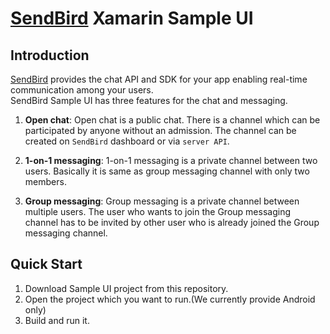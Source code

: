 # [SendBird](https://sendbird.com) Xamarin Sample UI

## Introduction

[SendBird](https://sendbird.com) provides the chat API and SDK for your app enabling real-time communication among your users.  
SendBird Sample UI has three features for the chat and messaging.

1. **Open chat**: Open chat is a public chat. There is a channel which can be participated by anyone without an admission. The channel can be created on `SendBird` dashboard or via `server API`.

2. **1-on-1 messaging**: 1-on-1 messaging is a private channel between two users. Basically it is same as group messaging channel with only two members.

3. **Group messaging**: Group messaging is a private channel between multiple users. The user who wants to join the Group messaging channel has to be invited by other user who is already joined the Group messaging channel.


## Quick Start

1. Download Sample UI project from this repository.
2. Open the project which you want to run.(We currently provide Android only)
3. Build and run it.
